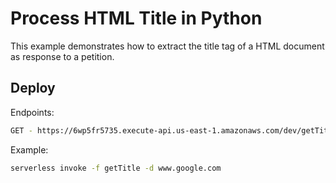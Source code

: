 <!--
title: 'Process HTML Title in Python'
description: 'This example demonstrates how to extract the title tag of a HTML document as response to a petition.'
layout: Doc
framework: v1
platform: AWS
language: Python
authorLink: 'https://github.com/mansuar15'
authorName: 'Manuel Suárez'
-->
# Process HTML Title in Python

This example demonstrates how to extract the title tag of a HTML document as response to a petition.

## Deploy

Endpoints:
```bash
GET - https://6wp5fr5735.execute-api.us-east-1.amazonaws.com/dev/getTitle
```
Example:

```bash
serverless invoke -f getTitle -d www.google.com
```